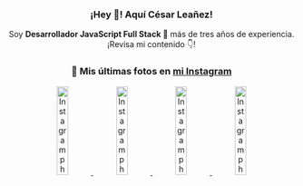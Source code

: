 <div align="center">

<h3>¡Hey 👋! Aquí César Leañez!</h3>

<p>Soy <strong>Desarrollador JavaScript Full Stack 🚀</strong> más de tres años de experiencia.<br />¡Revisa mi contenido 👇!</p>

### 📸 Mis últimas fotos en [mi Instagram](https://instagram.com/cesarsoftware.dev)


<a href='https://instagram.com/p/DNo_bfvu6ig' target='_blank'>
  <img width='20%' src='https://scontent.cdninstagram.com/v/t51.82787-15/535956815_17929139298097059_6575882262154849022_n.jpg?stp=dst-jpg_e15_tt6&_nc_cat=111&ig_cache_key=MzcwNDQ4OTY1OTk1NTEyODQ4MA%3D%3D.3-ccb1-7&ccb=1-7&_nc_sid=58cdad&efg=eyJ2ZW5jb2RlX3RhZyI6InhwaWRzLjcyMHgxMjgwLnNkci5DMyJ9&_nc_ohc=vq_8krOoi54Q7kNvwG3yV-m&_nc_oc=AdnQcgTdqLpQp34fBlN6yjPNyg1T4yXV_RCBChjtqDd6QevH7OBoV9lCluGMWaZZMbw&_nc_ad=z-m&_nc_cid=0&_nc_zt=23&_nc_ht=scontent.cdninstagram.com&_nc_gid=xZ8vs2vn0LyBNKhpTJCTFw&oh=00_AfYKTm1fDQFETEqvxbYy4sUgj6wPGZsX1QN3Ru5nRAKlFQ&oe=68CAA5FB' alt='Instagram photo' />
</a>
<a href='https://instagram.com/p/DKcTQWgxLum' target='_blank'>
  <img width='20%' src='https://instagram.fcmn2-1.fna.fbcdn.net/v/t51.2885-15/503849034_17919602952097059_4092165478866362923_n.jpg?stp=dst-jpg_e35_tt6&efg=eyJ2ZW5jb2RlX3RhZyI6IkZFRUQuaW1hZ2VfdXJsZ2VuLjE0NDB4MTQ0NS5zZHIuZjc1NzYxLmRlZmF1bHRfaW1hZ2UuYzIifQ&_nc_ht=instagram.fcmn2-1.fna.fbcdn.net&_nc_cat=103&_nc_oc=Q6cZ2QEMsxPIcoedpAMqlXy1EO0NEyPtjorBKeXud2LOB89SxBwvmqekS-eTWfS6SWnNlB8&_nc_ohc=CornQ36eosAQ7kNvwFQj8n9&_nc_gid=xZ8vs2vn0LyBNKhpTJCTFw&edm=ACWDqb8BAAAA&ccb=7-5&ig_cache_key=MzY0Njg3NDQ4NDgzMDY4MjAyMg%3D%3D.3-ccb7-5&oh=00_Afb6WzS6MSZx9U_ZCNoSfI3FiTwwg8-vxmgsSPN3vWkG9A&oe=68CA92E5&_nc_sid=ee9879' alt='Instagram photo' />
</a>
<a href='https://instagram.com/p/DKcTCZnuO-S' target='_blank'>
  <img width='20%' src='https://scontent.cdninstagram.com/v/t51.75761-15/503168549_17919602796097059_3346483577265803486_n.jpg?stp=dst-jpg_e15_tt6&_nc_cat=105&ig_cache_key=MzY0Njg3MzUyNjA5NTkwMDU2Mg%3D%3D.3-ccb1-7&ccb=1-7&_nc_sid=58cdad&efg=eyJ2ZW5jb2RlX3RhZyI6InhwaWRzLjE5MTZ4MTA3OC5zZHIuQzMifQ%3D%3D&_nc_ohc=qaFvtJfoeI4Q7kNvwHCIP4c&_nc_oc=Adk4ZakSvlObY98kUIfhmjsoMNNtqE6Snus5586-G1Le_3lTBjeZ8x7MxSzHbzsHQFk&_nc_ad=z-m&_nc_cid=0&_nc_zt=23&_nc_ht=scontent.cdninstagram.com&_nc_gid=xZ8vs2vn0LyBNKhpTJCTFw&oh=00_AfZCqpRO7_fJUwtvnqkE66qlcKclrMIfdI_VkQ8oquGC0A&oe=68CA9963' alt='Instagram photo' />
</a>
<a href='https://instagram.com/p/DIt9Oknp-PZ' target='_blank'>
  <img width='20%' src='https://instagram.fcmn2-1.fna.fbcdn.net/v/t51.2885-15/491444712_17914409433097059_55076089485466172_n.jpg?stp=dst-jpg_e35_tt6&efg=eyJ2ZW5jb2RlX3RhZyI6IkZFRUQuaW1hZ2VfdXJsZ2VuLjU1MngzNDEuc2RyLmY3NTc2MS5kZWZhdWx0X2ltYWdlLmMyIn0&_nc_ht=instagram.fcmn2-1.fna.fbcdn.net&_nc_cat=103&_nc_oc=Q6cZ2QEMsxPIcoedpAMqlXy1EO0NEyPtjorBKeXud2LOB89SxBwvmqekS-eTWfS6SWnNlB8&_nc_ohc=l6OmjW3I6x8Q7kNvwFVz-W5&_nc_gid=xZ8vs2vn0LyBNKhpTJCTFw&edm=ACWDqb8BAAAA&ccb=7-5&ig_cache_key=MzYxNTgxNTM1ODA3ODI0Nzg5Nw%3D%3D.3-ccb7-5&oh=00_AfYOJY3oRN2srh98allR_hO_z5AQ8wD8mnv4cN1VTn9VDA&oe=68CA86EB&_nc_sid=ee9879' alt='Instagram photo' />
</a>

</div>
